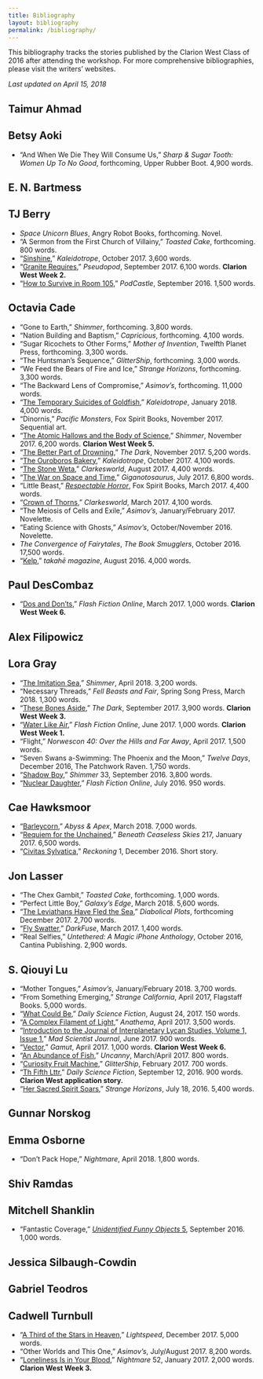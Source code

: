 ```yaml
---
title: Bibliography
layout: bibliography
permalink: /bibliography/
---
```


This bibliography tracks the stories published by the Clarion West Class of 2016 after attending the workshop. For more comprehensive bibliographies, please visit the writers’ websites.

*Last updated on April 15, 2018*

## Taimur Ahmad

## Betsy Aoki

* “And When We Die They Will Consume Us,” *Sharp & Sugar Tooth: Women Up To No Good*, forthcoming, Upper Rubber Boot. 4,900 words.

## E. N. Bartmess

## TJ Berry

* *Space Unicorn Blues*, Angry Robot Books, forthcoming. Novel.
* “A Sermon from the First Church of Villainy,” *Toasted Cake*, forthcoming. 800 words.
* “[Sinshine](http://www.kaleidotrope.net/archives/autumn-2017/sinshine-by-tj-berry/),” *Kaleidotrope*, October 2017. 3,600 words.
* “[Granite Requires](http://pseudopod.org/2017/09/08/pseudopod-559-granite-requires/),” *Pseudopod*, September 2017. 6,100 words. **Clarion West Week 2.**
* “[How to Survive in Room 105](http://podcastle.org/2016/09/09/podcastle-miniature-90-how-to-survive-in-room-105/),” *PodCastle*, September 2016. 1,500 words.

## Octavia Cade

* “Gone to Earth,” *Shimmer*, forthcoming. 3,800 words.
* “Nation Building and Baptism,” *Capricious*, forthcoming. 4,100 words.
* “Sugar Ricochets to Other Forms,” *Mother of Invention*, Twelfth Planet Press, forthcoming. 3,300 words.
* “The Huntsman’s Sequence,” *GlitterShip*, forthcoming. 3,000 words.
* “We Feed the Bears of Fire and Ice,” *Strange Horizons*, forthcoming. 3,300 words.
* “The Backward Lens of Compromise,” *Asimov’s*, forthcoming. 11,000 words.
* “[The Temporary Suicides of Goldfish](http://www.kaleidotrope.net/winter-2018/the-temporary-suicides-of-goldfish-by-octavia-cade/),” *Kaleidotrope*, January 2018. 4,000 words.
* “Dinornis,” *Pacific Monsters*, Fox Spirit Books, November 2017. Sequential art.
* “[The Atomic Hallows and the Body of Science](https://www.shimmerzine.com/atomic-hallows/),” *Shimmer*, November 2017. 6,200 words. **Clarion West Week 5.**
* “[The Better Part of Drowning](http://thedarkmagazine.com/better-part-drowning/),” *The Dark*, November 2017. 5,200 words.
* “[The Ouroboros Bakery](http://www.kaleidotrope.net/autumn-2017/the-ouroboros-bakery-by-octavia-cade/),” *Kaleidotrope*, October 2017. 4,100 words.
* “[The Stone Weta](http://clarkesworldmagazine.com/cade_08_17/),” *Clarkesworld*, August 2017. 4,400 words.
* “[The War on Space and Time](http://giganotosaurus.org/2017/07/01/the-war-on-space-and-time/),” *Giganotosaurus*, July 2017. 6,800 words.
* “Little Beast,” [*Respectable Horror*](http://www.foxspirit.co.uk/out-now-respectable-horror/), Fox Spirit Books, March 2017. 4,400 words.
* “[Crown of Thorns](http://clarkesworldmagazine.com/cade_03_17/),” *Clarkesworld*, March 2017. 4,100 words.
* “The Meiosis of Cells and Exile,” *Asimov’s*, January/February 2017. Novelette.
* “Eating Science with Ghosts,” *Asimov’s*, October/November 2016. Novelette.
* *The Convergence of Fairytales*, *The Book Smugglers*, October 2016. 17,500 words.
* “[Kelp](http://www.takahe.org.nz/t87/olivia-cade/),” *takahē magazine*, August 2016. 4,000 words.

## Paul DesCombaz

* “[Dos and Don’ts](http://flashfictiononline.com/main/article/dos-and-donts/),” *Flash Fiction Online*, March 2017. 1,000 words. **Clarion West Week 6.**

## Alex Filipowicz 

## Lora Gray

* “[The Imitation Sea](https://www.shimmerzine.com/the-imitation-sea/),” *Shimmer*, April 2018. 3,200 words.
* “Necessary Threads,” *Fell Beasts and Fair*, Spring Song Press, March 2018. 1,300 words.
* “[These Bones Aside](http://thedarkmagazine.com/these-bones-aside/),” *The Dark*, September 2017. 3,900 words. **Clarion West Week 3.**
* “[Water Like Air](http://flashfictiononline.com/main/article/water-like-air/),” *Flash Fiction Online*, June 2017. 1,000 words. **Clarion West Week 1.**
* “Flight,” *Norwescon 40:  Over the Hills and Far Away*, April 2017. 1,500 words.
* “Seven Swans a-Swimming: The Phoenix and the Moon,” *Twelve Days*, December 2016, The Patchwork Raven. 1,750 words.
* “[Shadow Boy](https://www.shimmerzine.com/shadow-boy/),” *Shimmer* 33, September 2016. 3,800 words.
* “[Nuclear Daughter](http://flashfictiononline.com/main/article/nuclear-daughter/),” *Flash Fiction Online*, July 2016. 950 words.

## Cae Hawksmoor

* “[Barleycorn](http://www.abyssapexzine.com/2018/03/barleycorn/),” *Abyss & Apex*, March 2018. 7,000 words.
* “[Requiem for the Unchained](http://www.beneath-ceaseless-skies.com/stories/requiem-for-the-unchained/),” *Beneath Ceaseless Skies* 217, January 2017. 6,500 words.
* “[Civitas Sylvatica](http://reckoning.press/civitas-sylvatica/),” *Reckoning* 1, December 2016. Short story.

## Jon Lasser

* “The Chex Gambit,” *Toasted Cake*, forthcoming. 1,000 words.
* “Perfect Little Boy,” *Galaxy’s Edge*, March 2018. 5,600 words.
* “[The Leviathans Have Fled the Sea](http://www.diabolicalplots.com/dp-fiction-34b-the-leviathans-have-fled-the-sea-by-jon-lasser/),” *Diabolical Plots*, forthcoming December 2017. 2,700 words.
* “[Fly Swatter](https://www.darkfusemagazine.com/2017/03/fly-swatter/),” *DarkFuse*, March 2017. 1,400 words.
* “Real Selfies,” *Untethered: A Magic iPhone Anthology*, October 2016, Cantina Publishing. 2,900 words.

## S. Qiouyi Lu

* “Mother Tongues,” *Asimov’s*, January/February 2018. 3,700 words.
* “From Something Emerging,” *Strange California*, April 2017, Flagstaff Books. 5,000 words.
* “[What Could Be](http://dailysciencefiction.com/fantasy/fantasy/s-qiouyi-lu/what-could-be),” *Daily Science Fiction*, August 24, 2017. 150 words.
* “[A Complex Filament of Light](http://www.anathemamag.com/a-complex-filament-of-light),” *Anathema*, April 2017. 3,500 words.
* “[Introduction to the Journal of Interplanetary Lycan Studies, Volume 1, Issue 1](http://madscientistjournal.org/2017/07/introduction-to-the-journal-of-interplanetary-lycan-studies-volume-1-issue-1/),” *Mad Scientist Journal*, June 2017. 900 words.
* “[Vector](http://gamut.online/node/158),” *Gamut*, April 2017. 1,000 words. **Clarion West Week 6.**
* “[An Abundance of Fish](http://uncannymagazine.com/article/an-abundance-of-fish/),” *Uncanny*, March/April 2017. 800 words.
* “[Curiosity Fruit Machine](http://www.glittership.com/2017/02/16/episode-33-fiction-by-s-qiouyi-lu-and-jy-yang/),” *GlitterShip*, February 2017. 700 words.
* “[Th Fifth Lttr](http://dailysciencefiction.com/hither-and-yon/magic-realism/s-qiouyi-lu/th-fifth-lttr),” *Daily Science Fiction*, September 12, 2016. 900 words. **Clarion West application story.**
* “[Her Sacred Spirit Soars](http://strangehorizons.com/fiction/her-sacred-spirit-soars/),” *Strange Horizons*, July 18, 2016. 5,400 words.

## Gunnar Norskog

## Emma Osborne

* “Don’t Pack Hope,” *Nightmare*, April 2018. 1,800 words.

## Shiv Ramdas

## Mitchell Shanklin

* “Fantastic Coverage,” [*Unidentified Funny Objects* 5](https://smile.amazon.com/Unidentified-Funny-Objects-Alex-Shvartsman/dp/0988432897/), September 2016. 1,000 words.

## Jessica Silbaugh-Cowdin

## Gabriel Teodros

## Cadwell Turnbull

* “[A Third of the Stars in Heaven](http://www.lightspeedmagazine.com/fiction/third-stars-heaven/),” *Lightspeed*, December 2017. 5,000 words.
* “Other Worlds and This One,” *Asimov’s*, July/August 2017. 8,200 words.
* “[Loneliness Is in Your Blood](http://www.nightmare-magazine.com/fiction/loneliness-is-in-your-blood/),” *Nightmare* 52, January 2017. 2,000 words. **Clarion West Week 3.**